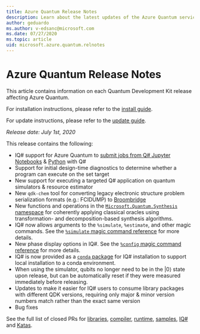```yaml
---
title: Azure Quantum Release Notes
description: Learn about the latest updates of the Azure Quantum service. 
author: geduardo
ms.author: v-edsanc@microsoft.com
ms.date: 07/27/2020
ms.topic: article
uid: microsoft.azure.quantum.relnotes
---
```


# Azure Quantum Release Notes

This article contains information on each Quantum Development Kit release affecting Azure Quantum.

For installation instructions, please refer to the [install guide](xref:microsoft.quantum.install).

For update instructions, please refer to the [update guide](xref:microsoft.quantum.update).

*Release date: July 1st, 2020*

This release contains the following:

- IQ# support for Azure Quantum to [submit jobs from Q# Jupyter Notebooks](xref:microsoft.azure.quantum.submit-jobs.jupyter) & [Python](xref:microsoft.azure.quantum.submit-jobs.python) with Q#
- Support for initial design-time diagnostics to determine whether a program can execute on the set target
- New support for executing a targeted Q# application on quantum simulators & resource estimator
- New `qdk-chem` tool for converting legacy electronic structure problem serialization formats (e.g.: FCIDUMP) to [Broombridge](xref:todo)
- New functions and operations in the [`Microsoft.Quantum.Synthesis` namespace](xref:microsoft.quantum.synthesis) for coherently applying classical oracles using transformation- and decomposition-based synthesis algorithms.
- IQ# now allows arguments to the `%simulate`, `%estimate`, and other magic commands. See the [`%simulate` magic command reference](xref:microsoft.quantum.iqsharp.magic-ref.simulate) for more details.
- New phase display options in IQ#. See the [`%config` magic command reference](xref:microsoft.quantum.iqsharp.magic-ref.config) for more details.
- IQ# is now provided as a [`conda` package](https://anaconda.org/quantum-engineering/iqsharp) for IQ# installation to support local installation to a conda environment.
- When using the simulator, qubits no longer need to be in the |0⟩ state upon release, but can be automatically reset if they were measured immediately before releasing.
- Updates to make it easier for IQ# users to consume library packages with different QDK versions, requiring only major & minor version numbers match rather than the exact same version
- Bug fixes 

See the full list of closed PRs for [libraries](https://github.com/Microsoft/QuantumLibraries/pulls?q=is%3Apr+is%3Aclosed), [compiler](https://github.com/microsoft/qsharp-compiler/pulls?q=is%3Apr+is%3Aclosed), [runtime](https://github.com/microsoft/qsharp-runtime/pulls?q=is%3Apr+is%3Aclosed), [samples](https://github.com/Microsoft/Quantum/pulls?q=is%3Apr+is%3Aclosed), [IQ#](https://github.com/microsoft/iqsharp/pulls?q=is%3Apr+is%3Aclosed) and [Katas](https://github.com/microsoft/QuantumKatas/pulls?q=is%3Apr+is%3Aclosed).  
